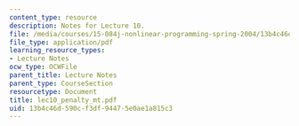 ```yaml
---
content_type: resource
description: Notes for Lecture 10.
file: /media/courses/15-084j-nonlinear-programming-spring-2004/13b4c46d590cf3df94475e0ae1a815c3_lec10_penalty_mt.pdf
file_type: application/pdf
learning_resource_types:
- Lecture Notes
ocw_type: OCWFile
parent_title: Lecture Notes
parent_type: CourseSection
resourcetype: Document
title: lec10_penalty_mt.pdf
uid: 13b4c46d-590c-f3df-9447-5e0ae1a815c3
---
```

